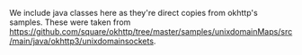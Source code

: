 We include java classes here as they're direct copies from okhttp's
samples. These were taken from https://github.com/square/okhttp/tree/master/samples/unixdomainMaps/src/main/java/okhttp3/unixdomainsockets.
